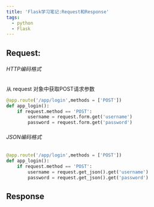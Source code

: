 ```yaml
---
title: 'Flask学习笔记:Request和Response'
tags:
  - python
  - Flask
---
```


## Request:
###### HTTP编码格式
从 request 对象中获取POST请求参数
```python
@app.route('/app/login',methods = ['POST'])
def app_login():
    if request.method == 'POST':
        username = request.form.get('username')
        password = request.form.get('password')
```

###### JSON编码格式
```python
@app.route('/app/login',methods = ['POST'])
def app_login():
    if request.method == 'POST':
        username = request.get_json().get('username')
        password = request.get_json().get('password')
```

## Response
